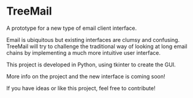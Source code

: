 # TreeMail
A prototype for a new type of email client interface.

Email is ubiquitous but existing interfaces are clumsy and confusing. TreeMail will try to challenge the traditional way of looking at long email chains by implementing a much more intuitive user interface.

This project is developed in Python, using tkinter to create the GUI.

More info on the project and the new interface is coming soon!

If you have ideas or like this project, feel free to contribute!
